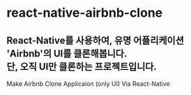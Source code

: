 # react-native-airbnb-clone
React-Native를 사용하여, 유명 어플리케이션 'Airbnb'의 UI를 클론해봅니다.<br>
단, 오직 UI만 클론하는 프로젝트입니다.
----
Make Airbnb Clone Applicaion (only UI) Via React-Native
